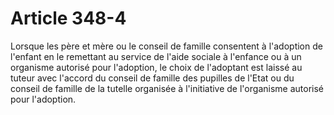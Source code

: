 # Article 348-4

Lorsque les père et mère ou le conseil de famille consentent à l'adoption de l'enfant en le remettant au service de l'aide sociale à l'enfance ou à un organisme autorisé pour l'adoption, le choix de l'adoptant est laissé au tuteur avec l'accord du conseil de famille des pupilles de l'Etat ou du conseil de famille de la tutelle organisée à l'initiative de l'organisme autorisé pour l'adoption.